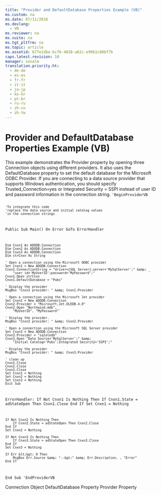 ```yaml
---
title: "Provider and DefaultDatabase Properties Example (VB)"
ms.custom: na
ms.date: 07/11/2016
ms.devlang: 
  - VB
ms.reviewer: na
ms.suite: na
ms.tgt_pltfrm: na
ms.topic: article
ms.assetid: 677e1dbe-bcf6-4028-a62c-e99b1c88bf7b
caps.latest.revision: 10
manager: sonalm
translation.priority.ht: 
  - de-de
  - es-es
  - fr-fr
  - it-it
  - ja-jp
  - ko-kr
  - pt-br
  - ru-ru
  - zh-cn
  - zh-tw
---
```

# Provider and DefaultDatabase Properties Example (VB)
<?xml version="1.0" encoding="utf-8"?>
<developerReferenceWithoutSyntaxDocument xmlns="http://ddue.schemas.microsoft.com/authoring/2003/5" xmlns:xlink="http://www.w3.org/1999/xlink" xmlns:xsi="http://www.w3.org/2001/XMLSchema-instance" xsi:schemaLocation="http://ddue.schemas.microsoft.com/authoring/2003/5 http://dduestorage.blob.core.windows.net/ddueschema/developer.xsd">
  <introduction>
    <para>This example demonstrates the <legacyLink xlink:href="0ff70e72-0061-4ffc-90fb-e3ea23129bb2">Provider</legacyLink> property by opening three <legacyLink xlink:href="ef6b1824-5b12-43db-89d7-8f3d13896d4d">Connection</legacyLink> objects using different providers. It also uses the <legacyLink xlink:href="41e8a8dd-e69c-4a09-8736-93502e01961c">DefaultDatabase</legacyLink> property to set the default database for the Microsoft ODBC Provider.</para>
    <alert class="note">
      <para>If you are connecting to a data source provider that supports Windows authentication, you should specify <languageKeyword>Trusted_Connection=yes</languageKeyword> or <languageKeyword>Integrated Security = SSPI</languageKeyword> instead of user ID and password information in the connection string.</para>
    </alert>
    <code>'BeginProviderVB

    'To integrate this code
    'replace the data source and initial catalog values
    'in the connection strings

Public Sub Main()
    On Error GoTo ErrorHandler

    Dim Cnxn1 As ADODB.Connection
    Dim Cnxn2 As ADODB.Connection
    Dim Cnxn3 As ADODB.Connection
    Dim strCnxn As String
    
    ' Open a connection using the Microsoft ODBC provider
    Set Cnxn1 = New ADODB.Connection
    Cnxn1.ConnectionString = "driver={SQL Server};server='MySqlServer';" &amp; _
        "user id='MyUserID';password='MyPassword';"
    Cnxn1.Open strCnxn
    Cnxn1.DefaultDatabase = "Pubs"
   
    ' Display the provider
    MsgBox "Cnxn1 provider: " &amp; Cnxn1.Provider
    
    ' Open a connection using the Microsoft Jet provider
    Set Cnxn2 = New ADODB.Connection
    Cnxn2.Provider = "Microsoft.Jet.OLEDB.4.0"
    Cnxn2.Open "Northwind.mdb", _
        "MyUserID", "MyPassword"

    ' Display the provider.
    MsgBox "Cnxn2 provider: " &amp; Cnxn2.Provider
    
    ' Open a connection using the Microsoft SQL Server provider
    Set Cnxn3 = New ADODB.Connection
    Cnxn3.Provider = "sqloledb"
    Cnxn3.Open "Data Source='MySqlServer';" &amp; _
        "Initial Catalog='Pubs';Integrated Security='SSPI';"
    
    ' Display the provider
    MsgBox "Cnxn3 provider: " &amp; Cnxn3.Provider

    ' clean up
    Cnxn1.Close
    Cnxn2.Close
    Cnxn3.Close
    Set Cnxn1 = Nothing
    Set Cnxn2 = Nothing
    Set Cnxn3 = Nothing
    Exit Sub
    
ErrorHandler:
    If Not Cnxn1 Is Nothing Then
        If Cnxn1.State = adStateOpen Then Cnxn1.Close
    End If
    Set Cnxn1 = Nothing
    
    If Not Cnxn2 Is Nothing Then
        If Cnxn2.State = adStateOpen Then Cnxn2.Close
    End If
    Set Cnxn2 = Nothing
    
    If Not Cnxn3 Is Nothing Then
        If Cnxn3.State = adStateOpen Then Cnxn3.Close
    End If
    Set Cnxn3 = Nothing
    
    If Err &lt;&gt; 0 Then
        MsgBox Err.Source &amp; "--&gt;" &amp; Err.Description, , "Error"
    End If
    
End Sub
'EndProviderVB</code>
  </introduction>
  <relatedTopics>
<link xlink:href="ef6b1824-5b12-43db-89d7-8f3d13896d4d">Connection Object</link>
<link xlink:href="41e8a8dd-e69c-4a09-8736-93502e01961c">DefaultDatabase Property</link>
<link xlink:href="0ff70e72-0061-4ffc-90fb-e3ea23129bb2">Provider Property</link>
</relatedTopics>
</developerReferenceWithoutSyntaxDocument>